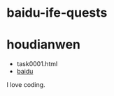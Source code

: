 # baidu-ife-quests
<!doctype html>
<html>
<head></head>
<body>

<h1>houdianwen</h1>
<ul>
  <li>task0001.html</li>
  <li><a href="http://www.baidu.com/" title="www.baidu.com">baidu</a></li>


</ul>


<p>I love coding.</p>


</body>



</html>
